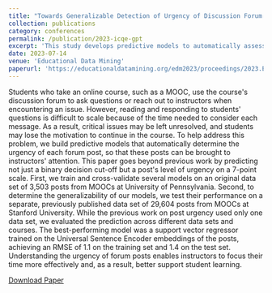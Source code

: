 ```yaml
---
title: "Towards Generalizable Detection of Urgency of Discussion Forum Posts"
collection: publications
category: conferences
permalink: /publication/2023-icqe-gpt
excerpt: 'This study develops predictive models to automatically assess the urgency of discussion forum posts in MOOCs on a 7-point scale, helping instructors prioritize student support more efficiently. Using data from MOOCs at the University of Pennsylvania and Stanford University, a support vector regressor trained on Universal Sentence Encoder embeddings achieved the best performance, demonstrating strong generalizability across institutions.'
date: 2023-07-14
venue: 'Educational Data Mining'
paperurl: 'https://educationaldatamining.org/edm2023/proceedings/2023.EDM-short-papers.29/index.html'
---
```


Students who take an online course, such as a MOOC, use the course's discussion forum to ask questions or reach out to instructors when encountering an issue. However, reading and responding to students' questions is difficult to scale because of the time needed to consider each message. As a result, critical issues may be left unresolved, and students may lose the motivation to continue in the course. To help address this problem, we build predictive models that automatically determine the urgency of each forum post, so that these posts can be brought to instructors' attention. This paper goes beyond previous work by predicting not just a binary decision cut-off but a post's level of urgency on a 7-point scale. First, we train and cross-validate several models on an original data set of 3,503 posts from MOOCs at University of Pennsylvania. Second, to determine the generalizability of our models, we test their performance on a separate, previously published data set of 29,604 posts from MOOCs at Stanford University. While the previous work on post urgency used only one data set, we evaluated the prediction across different data sets and courses. The best-performing model was a support vector regressor trained on the Universal Sentence Encoder embeddings of the posts, achieving an RMSE of 1.1 on the training set and 1.4 on the test set. Understanding the urgency of forum posts enables instructors to focus their time more effectively and, as a result, better support student learning. 

[Download Paper](https://educationaldatamining.org/edm2023/proceedings/2023.EDM-short-papers.29/index.html)
